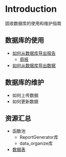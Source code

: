 # Introduction

固收数据库的使用和维护指南

## 数据库的使用

* [如何从数据库导出报告](docs/方法-从数据库导出报告.md)
  * [周报](docs/方法-周报.md)
* [如何从数据库导出数据](docs/方法-从数据库导出数据.md)

## 数据库的维护
* 如何上传数据
* 如何更新数据

## 资源汇总

* 函数池
  * ReportGenerator库
  * data_organize库
* [数据表](docs/数据表信息.md)